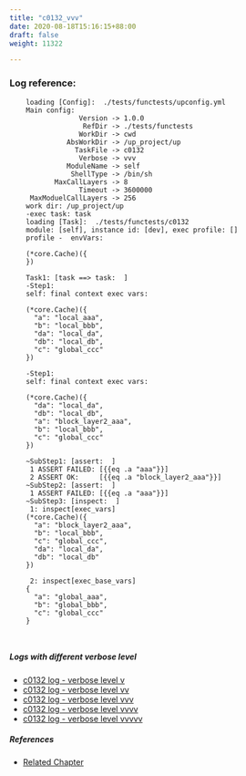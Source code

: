 ```yaml
---
title: "c0132_vvv"
date: 2020-08-18T15:16:15+88:00
draft: false
weight: 11322

---
```


### Log reference: <no value>

```
    loading [Config]:  ./tests/functests/upconfig.yml
    Main config:
                 Version -> 1.0.0
                  RefDir -> ./tests/functests
                 WorkDir -> cwd
              AbsWorkDir -> /up_project/up
                TaskFile -> c0132
                 Verbose -> vvv
              ModuleName -> self
               ShellType -> /bin/sh
           MaxCallLayers -> 8
                 Timeout -> 3600000
     MaxModuelCallLayers -> 256
    work dir: /up_project/up
    -exec task: task
    loading [Task]:  ./tests/functests/c0132
    module: [self], instance id: [dev], exec profile: []
    profile -  envVars:
    
    (*core.Cache)({
    })
    
    Task1: [task ==> task:  ]
    -Step1:
    self: final context exec vars:
    
    (*core.Cache)({
      "a": "local_aaa",
      "b": "local_bbb",
      "da": "local_da",
      "db": "local_db",
      "c": "global_ccc"
    })
    
    -Step1:
    self: final context exec vars:
    
    (*core.Cache)({
      "da": "local_da",
      "db": "local_db",
      "a": "block_layer2_aaa",
      "b": "local_bbb",
      "c": "global_ccc"
    })
    
    ~SubStep1: [assert:  ]
     1 ASSERT FAILED: [{{eq .a "aaa"}}]
     2 ASSERT OK:     [{{eq .a "block_layer2_aaa"}}]
    ~SubStep2: [assert:  ]
     1 ASSERT FAILED: [{{eq .a "aaa"}}]
    ~SubStep3: [inspect:  ]
     1: inspect[exec_vars]
    (*core.Cache)({
      "a": "block_layer2_aaa",
      "b": "local_bbb",
      "c": "global_ccc",
      "da": "local_da",
      "db": "local_db"
    })
    
     2: inspect[exec_base_vars]
    {
      "a": "global_aaa",
      "b": "global_bbb",
      "c": "global_ccc"
    }
    
    
```

##### Logs with different verbose level
* [c0132 log - verbose level v](../../logs/c0132_v)
* [c0132 log - verbose level vv](../../logs/c0132_vv)
* [c0132 log - verbose level vvv](../../logs/c0132_vvv)
* [c0132 log - verbose level vvvv](../../logs/c0132_vvvv)
* [c0132 log - verbose level vvvvv](../../logs/c0132_vvvvv)

##### References
* [Related Chapter](../../test-debug/c0132)
